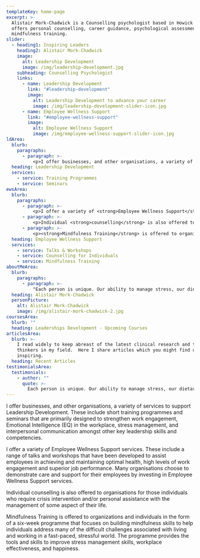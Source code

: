 ```yaml
---
templateKey: home-page
excerpt: >-
  Alistair Mork-Chadwick is a Counselling psychologist based in Howick. He
  offers personal counselling, career guidance, psychological assessments and
  mindfulness training.
slider:
  - heading1: Inspiring Leaders
    heading2: Alistair Mork-Chadwick
    image:
      alt: Leadership Development
      image: /img/leadership-development.jpg
    subheading: Counselling Psychologist
    links:
      - name: Leadership Development
        link: "#leadership-development"
        image:
          alt: Leadership Development to advance your career
          image: /img/leadership-development-slider-icon.jpg
      - name: Employee Wellness Support
        link: "#employee-wellness-support"
        image:
          alt: Employee Wellness Support
          image: /img/employee-wellness-support-slider-icon.jpg
ldArea:
  blurb:
    paragraphs:
      - paragraph: >-
          <p>I offer businesses, and other organisations, a variety of services to support <strong>Leadership Development</strong>. These include short <strong>training programmes</strong> and <strong>seminars</strong> that are primarily designed to strengthen work engagement, Emotional Intelligence (EQ) in the workplace, stress management, and interpersonal communication amongst other key leadership skills and competencies.</p>
  heading: Leadership Development
  services:
    - service: Training Programmes
    - service: Seminars
ewsArea:
  blurb:
    paragraphs:
      - paragraph: >-
          <p>I offer a variety of <strong>Employee Wellness Support</strong> services. These include a range of <strong>talks and workshops</strong> that have been developed to assist employees in achieving and maintaining optimal health, high levels of work engagement and superior job performance. Many organisations choose to demonstrate care and support for their employees by investing in Employee Wellness Support services.</p>
      - paragraph: >-
          <p>Individual <strong>counselling</strong> is also offered to organisations for those individuals who require crisis intervention and/or personal assistance with the management of some aspect of their life.</p>
      - paragraph: >-
          <p><strong>Mindfulness Training</strong> is offered to organizations and individuals in the form of a <strong>six-week</strong> programme that focuses on building mindfulness skills to help individuals address many of the difficult challenges associated with living and working in a fast-paced, stressful world.  The programme provides the tools and skills to improve stress management skills, workplace effectiveness, and happiness.</p>
  heading: Employee Wellness Support
  services:
    - service: Talks & Workshops
    - service: Counselling for Individuals
    - service: Mindfulness Training
aboutMeArea:
  blurb:
    paragraphs:
      - paragraph: >-
          "Each person is unique. Our ability to manage stress, our dietary and movement habits, and our relationships, amongst other factors, all affect our mental health, including our emotional and intellectual functioning. In other words, there are multiple factors that play a role in determining whether an individual is able to sustain high levels of work engagement, happiness and productivity in the workplace."
  heading: Alistair Mork-Chadwick
  personPicture:
    alt: Alistair Mork-Chadwick
    image: /img/alistair-mork-chadwick-2.jpg
coursesArea:
  blurb: ""
  heading: Leaderships Development - Upcoming Courses
articlesArea:
  blurb: >-
    I read widely to keep abreast of the latest clinical research and the top
    thinkers in my field.  Here I share articles which you might find useful or
    inspiring.
  heading: Recent Articles
testimonialsArea:
  testimonials:
    - author: ""
      quote: >-
        Each person is unique. Our ability to manage stress, our dietary and movement habits, and our relationships, amongst other factors, all affect our mental health, including our emotional and intellectual functioning. In other words, there are multiple factors that play a role in determining whether an individual is able to sustain high levels of work engagement, happiness and productivity in the workplace.
---
```


I offer businesses, and other organisations, a variety of services to support Leadership Development. These include short training programmes and seminars that are primarily designed to strengthen work engagement, Emotional Intelligence (EQ) in the workplace, stress management, and interpersonal communication amongst other key leadership skills and competencies.

I offer a variety of Employee Wellness Support services. These include a range of talks and workshops that have been developed to assist employees in achieving and maintaining optimal health, high levels of work engagement and superior job performance. Many organisations choose to demonstrate care and support for their employees by investing in Employee Wellness Support services.

Individual counselling is also offered to organisations for those individuals who require crisis intervention and/or personal assistance with the management of some aspect of their life.

Mindfulness Training is offered to organizations and individuals in the form of a six-week programme that focuses on building mindfulness skills to help individuals address many of the difficult challenges associated with living and working in a fast-paced, stressful world. The programme provides the tools and skills to improve stress management skills, workplace effectiveness, and happiness.
